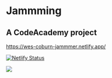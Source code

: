 # Jammming
## A CodeAcademy project

https://wes-coburn-jammmer.netlify.app/

[![Netlify Status](https://api.netlify.com/api/v1/badges/132ee384-3e1f-4e95-86be-988f1afd98e0/deploy-status)](https://app.netlify.com/sites/wes-coburn-jammmer/deploys)

<a href="https://codeclimate.com/github/Wes-Coburn/jammming/maintainability"><img src="https://api.codeclimate.com/v1/badges/3da57339741cdd2b5104/maintainability" /></a>
